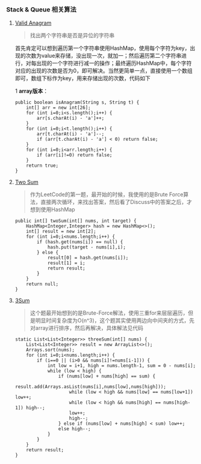 ### Stack & Queue 相关算法

1. [Valid Anagram](https://leetcode.com/problems/valid-anagram/)

	> 找出两个字符串是否是异位的字符串
	
	首先肯定可以想到遍历第一个字符串使用HashMap，使用每个字符为key，出现的次数为value来存储，没出现一次，就加一；然后遍历第二个字符串进行，对每出现的一个字符进行减一的操作；最终遍历HashMap中，每个字符对应的出现的次数是否为0，即可解决。当然更简单一点，直接使用一个数组即可，数组下标作为key，用来存储出现的次数，代码如下
	
	1 **array版本**：
	
	```
	public boolean isAnagram(String s, String t) {
        int[] arr = new int[26];
        for (int i=0;i<s.length();i++) {
            arr[s.charAt(i) - 'a']++;
        }
        for (int i=0;i<t.length();i++) {
            arr[t.charAt(i) - 'a']--;
            if (arr[t.charAt(i) - 'a'] < 0) return false;
        }
        for (int i=0;i<arr.length;i++) {
            if (arr[i]!=0) return false;
        }
        return true;
    }
	```

2. [Two Sum](https://leetcode.com/problems/two-sum/)

	> 作为LeetCode的第一题，最开始的时候，我使用的是Brute Force算法，直接两次循环，来找出答案，然后看了Discuss中的答案之后，才想到使用HashMap
	
	```
	public int[] twoSum(int[] nums, int target) {
        HashMap<Integer,Integer> hash = new HashMap<>();
        int[] result = new int[2];
        for (int i=0;i<nums.length;i++) {
            if (hash.get(nums[i]) == null) {
                hash.put(target - nums[i],i);
            } else {
                result[0] = hash.get(nums[i]);
                result[1] = i;
                return result;
            }
        }
        return null;
    }
	```	

3. [3Sum](https://leetcode.com/problems/3sum/)

	> 这个题最开始想到的是Brute-Force解法，使用三重for来层层遍历，但是明显时间复杂度为O(n^3)，这个题其实使用两边向中间夹的方式，先对array进行排序，然后再解决，具体解法见代码
	
	```
	static List<List<Integer>> threeSum(int[] nums) {
        List<List<Integer>> result = new ArrayList<>();
        Arrays.sort(nums);
        for (int i=0;i<nums.length;i++) {
            if (i==0 || (i>0 && nums[i]!=nums[i-1])) {
                int low = i+1, high = nums.length-1, sum = 0 - nums[i];
                while (low < high) {
                    if (nums[low] + nums[high] == sum) {
                        result.add(Arrays.asList(nums[i],nums[low],nums[high]));
                        while (low < high && nums[low] == nums[low+1]) low++;
                        while (low < high && nums[high] == nums[high-1]) high--;
                        low++;
                        high--;
                    } else if (nums[low] + nums[high] < sum) low++;
                    else high--;
                }
            }
        }
        return result;
    }
	```





